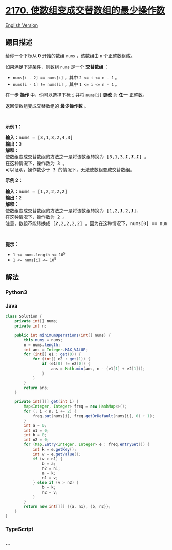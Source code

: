 # [2170. 使数组变成交替数组的最少操作数](https://leetcode.cn/problems/minimum-operations-to-make-the-array-alternating)

[English Version](/solution/2100-2199/2170.Minimum%20Operations%20to%20Make%20the%20Array%20Alternating/README_EN.md)

## 题目描述

<!-- 这里写题目描述 -->

<p>给你一个下标从 <strong>0</strong> 开始的数组 <code>nums</code> ，该数组由 <code>n</code> 个正整数组成。</p>

<p>如果满足下述条件，则数组 <code>nums</code> 是一个 <strong>交替数组</strong> ：</p>

<ul>
	<li><code>nums[i - 2] == nums[i]</code> ，其中 <code>2 &lt;= i &lt;= n - 1</code> 。</li>
	<li><code>nums[i - 1] != nums[i]</code> ，其中 <code>1 &lt;= i &lt;= n - 1</code> 。</li>
</ul>

<p>在一步 <strong>操作</strong> 中，你可以选择下标 <code>i</code> 并将 <code>nums[i]</code> <strong>更改</strong> 为 <strong>任一</strong> 正整数。</p>

<p>返回使数组变成交替数组的 <strong>最少操作数</strong> 。</p>

<p>&nbsp;</p>

<p><strong>示例 1：</strong></p>

<pre>
<strong>输入：</strong>nums = [3,1,3,2,4,3]
<strong>输出：</strong>3
<strong>解释：</strong>
使数组变成交替数组的方法之一是将该数组转换为 [3,1,3,<em><strong>1</strong></em>,<em><strong>3</strong></em>,<em><strong>1</strong></em>] 。
在这种情况下，操作数为 3 。
可以证明，操作数少于 3 的情况下，无法使数组变成交替数组。</pre>

<p><strong>示例 2：</strong></p>

<pre>
<strong>输入：</strong>nums = [1,2,2,2,2]
<strong>输出：</strong>2
<strong>解释：</strong>
使数组变成交替数组的方法之一是将该数组转换为 [1,2,<em><strong>1</strong></em>,2,<em><strong>1</strong></em>].
在这种情况下，操作数为 2 。
注意，数组不能转换成 [<em><strong>2</strong></em>,2,2,2,2] 。因为在这种情况下，nums[0] == nums[1]，不满足交替数组的条件。
</pre>

<p>&nbsp;</p>

<p><strong>提示：</strong></p>

<ul>
	<li><code>1 &lt;= nums.length &lt;= 10<sup>5</sup></code></li>
	<li><code>1 &lt;= nums[i] &lt;= 10<sup>5</sup></code></li>
</ul>

## 解法

<!-- 这里可写通用的实现逻辑 -->

<!-- tabs:start -->

### **Python3**

<!-- 这里可写当前语言的特殊实现逻辑 -->



### **Java**

<!-- 这里可写当前语言的特殊实现逻辑 -->

```java
class Solution {
    private int[] nums;
    private int n;

    public int minimumOperations(int[] nums) {
        this.nums = nums;
        n = nums.length;
        int ans = Integer.MAX_VALUE;
        for (int[] e1 : get(0)) {
            for (int[] e2 : get(1)) {
                if (e1[0] != e2[0]) {
                    ans = Math.min(ans, n - (e1[1] + e2[1]));
                }
            }
        }
        return ans;
    }

    private int[][] get(int i) {
        Map<Integer, Integer> freq = new HashMap<>();
        for (; i < n; i += 2) {
            freq.put(nums[i], freq.getOrDefault(nums[i], 0) + 1);
        }
        int a = 0;
        int n1 = 0;
        int b = 0;
        int n2 = 0;
        for (Map.Entry<Integer, Integer> e : freq.entrySet()) {
            int k = e.getKey();
            int v = e.getValue();
            if (v > n1) {
                b = a;
                n2 = n1;
                a = k;
                n1 = v;
            } else if (v > n2) {
                b = k;
                n2 = v;
            }
        }
        return new int[][] {{a, n1}, {b, n2}};
    }
}
```

### **TypeScript**











### **...**

```

```


